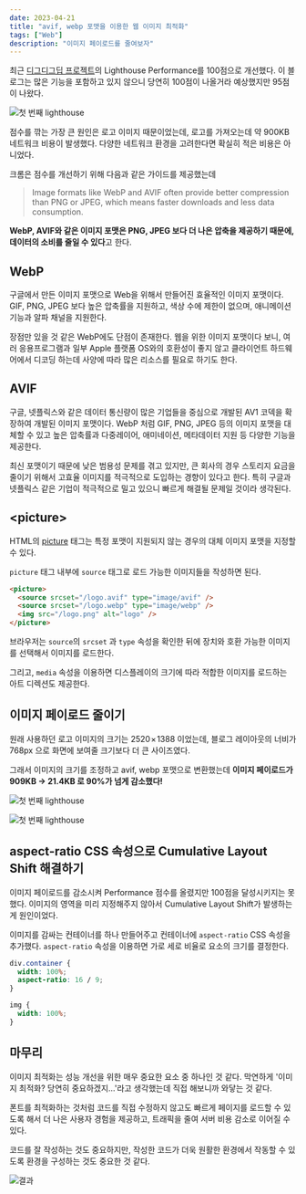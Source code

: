 ```yaml
---
date: 2023-04-21
title: "avif, webp 포맷을 이용한 웹 이미지 최적화"
tags: ["Web"]
description: "이미지 페이로드를 줄여보자"
---
```


최근 <a href="/devcourse-final-project-retrospect" target="_blank">디그디그딥 프로젝트</a>의 Lighthouse Performance를 100점으로 개선했다. 이 블로그는 많은 기능을 포함하고 있지 않으니 당연히 100점이 나올거라 예상했지만 95점이 나왔다.

![첫 번째 lighthouse](./first-lighthouse.png)

점수를 깎는 가장 큰 원인은 로고 이미지 때문이었는데, 로고를 가져오는데 약 900KB 네트워크 비용이 발생했다. 다양한 네트워크 환경을 고려한다면 확실히 적은 비용은 아니었다.

크롬은 점수를 개선하기 위해 다음과 같은 가이드를 제공했는데

> Image formats like WebP and AVIF often provide better compression than PNG or JPEG, which means faster downloads and less data consumption.

**WebP, AVIF와 같은 이미지 포맷은 PNG, JPEG 보다 더 나은 압축을 제공하기 때문에, 데이터의 소비를 줄일 수 있다**고 한다.

## WebP

구글에서 만든 이미지 포맷으로 Web을 위해서 만들어진 효율적인 이미지 포맷이다. GIF, PNG, JPEG 보다 높은 압축률을 지원하고, 색상 수에 제한이 없으며, 애니메이션 기능과 알파 채널을 지원한다.

장점만 있을 것 같은 WebP에도 단점이 존재한다. 웹을 위한 이미지 포맷이다 보니, 여러 응용프로그램과 일부 Apple 플랫폼 OS와의 호환성이 좋지 않고 클라이언트 하드웨어에서 디코딩 하는데 사양에 따라 많은 리소스를 필요로 하기도 한다.

## AVIF

구글, 넷플릭스와 같은 데이터 통신량이 많은 기업들을 중심으로 개발된 AV1 코덱을 확장하여 개발된 이미지 포맷이다. WebP 처럼 GIF, PNG, JPEG 등의 이미지 포맷을 대체할 수 있고 높은 압축률과 다중레이어, 애미네이션, 메타데이터 지원 등 다양한 기능을 제공한다.

최신 포맷이기 때문에 낮은 범용성 문제를 겪고 있지만, 큰 회사의 경우 스토리지 요금을 줄이기 위해서 고효율 이미지를 적극적으로 도입하는 경향이 있다고 한다. 특히 구글과 넷플릭스 같은 기업이 적극적으로 밀고 있으니 빠르게 해결될 문제일 것이라 생각된다.

## \<picture\>

HTML의 [picture](https://developer.mozilla.org/en-US/docs/Web/HTML/Element/picture) 태그는 특정 포맷이 지원되지 않는 경우의 대체 이미지 포맷을 지정할 수 있다.

`picture` 태그 내부에 `source` 태그로 로드 가능한 이미지들을 작성하면 된다.

```html
<picture>
  <source srcset="/logo.avif" type="image/avif" />
  <source srcset="/logo.webp" type="image/webp" />
  <img src="/logo.png" alt="logo" />
</picture>
```

브라우저는 `source`의 `srcset` 과 `type` 속성을 확인한 뒤에 장치와 호환 가능한 이미지를 선택해서 이미지를 로드한다.

그리고, `media` 속성을 이용하면 디스플레이의 크기에 따라 적합한 이미지를 로드하는 아트 디렉션도 제공한다.

## 이미지 페이로드 줄이기

원래 사용하던 로고 이미지의 크기는 2520 × 1388 이었는데, 블로그 레이아웃의 너비가 768px 으로 화면에 보여줄 크기보다 더 큰 사이즈였다.

그래서 이미지의 크기를 조정하고 avif, webp 포맷으로 변환했는데 **이미지 페이로드가 909KB -> 21.4KB 로 90%가 넘게 감소했다!**

<div className="flex">

![첫 번째 lighthouse](./prev-payload.png)

![첫 번째 lighthouse](./new-payload.png)

</div>

## aspect-ratio CSS 속성으로 Cumulative Layout Shift 해결하기

이미지 페이로드를 감소시켜 Performance 점수를 올렸지만 100점을 달성시키지는 못했다. 이미지의 영역을 미리 지정해주지 않아서 Cumulative Layout Shift가 발생하는게 원인이었다.

이미지를 감싸는 컨테이너를 하나 만들어주고 컨테이너에 `aspect-ratio` CSS 속성을 추가했다. `aspect-ratio` 속성을 이용하면 가로 세로 비율로 요소의 크기를 결정한다.

```css
div.container {
  width: 100%;
  aspect-ratio: 16 / 9;
}

img {
  width: 100%;
}
```

## 마무리

이미지 최적화는 성능 개선을 위한 매우 중요한 요소 중 하나인 것 같다. 막연하게 '이미지 최적화? 당연히 중요하겠지...'라고 생각했는데 직접 해보니까 와닿는 것 같다.

폰트를 최적화하는 것처럼 코드를 직접 수정하지 않고도 빠르게 페이지를 로드할 수 있도록 해서 더 나은 사용자 경험을 제공하고, 트래픽을 줄여 서버 비용 감소로 이어질 수 있다.

코드를 잘 작성하는 것도 중요하지만, 작성한 코드가 더욱 원활한 환경에서 작동할 수 있도록 환경을 구성하는 것도 중요한 것 같다.

![결과](./result.png)
